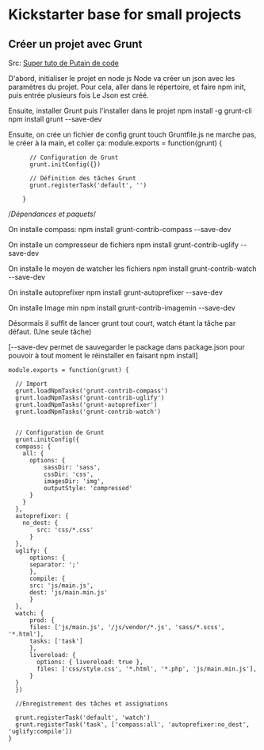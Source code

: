 # Kickstarter base for small projects #

## Créer un projet avec Grunt ##
Src: [Super tuto de Putain de code](http://putaindecode.fr/posts/js/premiers-pas-avec-grunt/)

D'abord, initialiser le projet en node js
Node va créer un json avec les paramètres du projet.
Pour cela, aller dans le répertoire, et faire npm init, puis entrée plusieurs fois
Le Json est créé.

Ensuite, installer Grunt puis l'installer dans le projet
        npm install -g grunt-cli
        npm install grunt --save-dev

Ensuite, on crée un fichier de config grunt
touch Gruntfile.js ne marche pas, le créer à la main, et coller ça:
        module.exports = function(grunt) {

          // Configuration de Grunt
          grunt.initConfig({})

          // Définition des tâches Grunt
          grunt.registerTask('default', '')

        }

/*Dépendances et paquets*/


On installe compass:
        npm install grunt-contrib-compass --save-dev

On installe un compresseur de fichiers
        npm install grunt-contrib-uglify --save-dev

On installe le moyen de watcher les fichiers
        npm install grunt-contrib-watch --save-dev

On installe autoprefixer
        npm install grunt-autoprefixer --save-dev

On installe Image min
        npm install grunt-contrib-imagemin --save-dev

Désormais il suffit de lancer grunt tout court, watch étant la tâche par défaut. (Une seule tâche)

[--save-dev permet de sauvegarder le package dans package.json pour pouvoir à tout moment le réinstaller en faisant npm install]

    module.exports = function(grunt) {

      // Import 
      grunt.loadNpmTasks('grunt-contrib-compass')
      grunt.loadNpmTasks('grunt-contrib-uglify')
      grunt.loadNpmTasks('grunt-autoprefixer')
      grunt.loadNpmTasks('grunt-contrib-watch')


      // Configuration de Grunt
      grunt.initConfig({
      compass: {
        all: {                    
          options: {            
              sassDir: 'sass',
              cssDir: 'css',
              imagesDir: 'img',
              outputStyle: 'compressed'
          }
        }
      },
      autoprefixer: {
        no_dest: {
            src: 'css/*.css'
          }
      },
      uglify: {
          options: {
          separator: ';'
          },
          compile: {
          src: 'js/main.js',
          dest: 'js/main.min.js'
          }
      },
      watch: {
          prod: {
          files: ['js/main.js', '/js/vendor/*.js', 'sass/*.scss', '*.html'],
          tasks: ['task']
          },
          livereload: {
            options: { livereload: true },
            files: ['css/style.css', '*.html', '*.php', 'js/main.min.js'],
          }
      }
      })

      //Enregistrement des tâches et assignations

      grunt.registerTask('default', 'watch')
      grunt.registerTask('task', ['compass:all', 'autoprefixer:no_dest', 'uglify:compile'])
    }